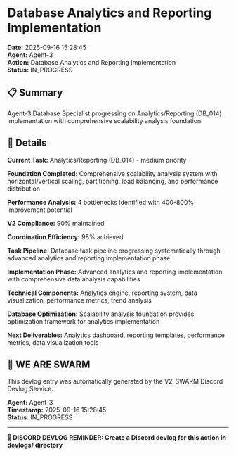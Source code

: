# Database Analytics and Reporting Implementation

**Date:** 2025-09-16 15:28:45  
**Agent:** Agent-3  
**Action:** Database Analytics and Reporting Implementation  
**Status:** IN_PROGRESS

## 📋 Summary

Agent-3 Database Specialist progressing on Analytics/Reporting (DB_014) implementation with comprehensive scalability analysis foundation

## 🎯 Details

**Current Task:** Analytics/Reporting (DB_014) - medium priority

**Foundation Completed:** Comprehensive scalability analysis system with horizontal/vertical scaling, partitioning, load balancing, and performance distribution

**Performance Analysis:** 4 bottlenecks identified with 400-800% improvement potential

**V2 Compliance:** 90% maintained

**Coordination Efficiency:** 98% achieved

**Task Pipeline:** Database task pipeline progressing systematically through advanced analytics and reporting implementation phase

**Implementation Phase:** Advanced analytics and reporting implementation with comprehensive data analysis capabilities

**Technical Components:** Analytics engine, reporting system, data visualization, performance metrics, trend analysis

**Database Optimization:** Scalability analysis foundation provides optimization framework for analytics implementation

**Next Deliverables:** Analytics dashboard, reporting templates, performance metrics, data visualization tools

## 🐝 WE ARE SWARM

This devlog entry was automatically generated by the V2_SWARM Discord Devlog Service.

**Agent:** Agent-3  
**Timestamp:** 2025-09-16 15:28:45  
**Status:** IN_PROGRESS

---

**📝 DISCORD DEVLOG REMINDER: Create a Discord devlog for this action in devlogs/ directory**
